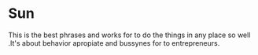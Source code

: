# Sun
This is the best phrases and works for to do the things in any place so well .It's about behavior apropiate and bussynes for to entrepreneurs.
